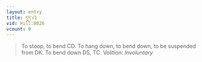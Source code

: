 ```yaml
---
layout: entry
title: དུད་√1
vid: Hill:0826
vcount: 0
---
```

> To stoop, to bend CD\. To hang down, to bend down, to be suspended from DK\. To bend down DS, TC\.
> Volition: _Involuntary_


